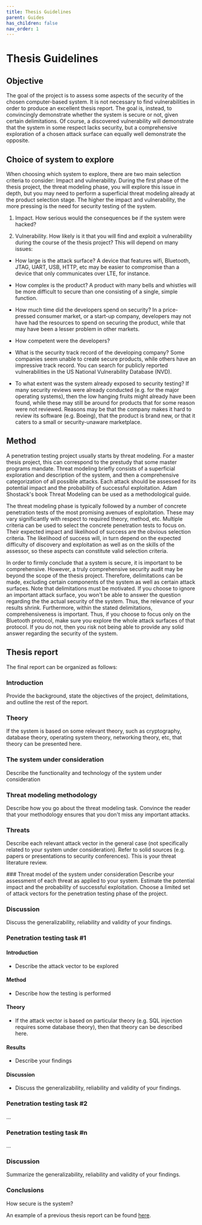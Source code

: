 ```yaml
---
title: Thesis Guidelines
parent: Guides
has_children: false
nav_order: 1
---
```


# Thesis Guidelines

## Objective

The goal of the project is to assess some aspects of the security of the chosen computer-based system. It is not necessary to find vulnerabilities in order to produce an excellent thesis report. The goal is, instead, to convincingly demonstrate whether the system is secure or not, given certain delimitations. Of course, a discovered vulnerability will demonstrate that the system in some respect lacks security, but a comprehensive exploration of a chosen attack surface can equally well demonstrate the opposite.

## Choice of system to explore

When choosing which system to explore, there are two main selection criteria to consider: Impact and vulnerability. During the first phase of the thesis project, the threat modeling phase, you will explore this issue in depth, but you may need to perform a superficial threat modeling already at the product selection stage. The higher the impact and vulnerability, the more pressing is the need for security testing of the system.

1. Impact. How serious would the consequences be if the system were hacked?

2. Vulnerability. How likely is it that you will find and exploit a vulnerability during the course of the thesis project? This will depend on many issues:
 

- How large is the attack surface? A device that features wifi, Bluetooth, JTAG, UART, USB, HTTP, etc may be easier to compromise than a device that only communicates over LTE, for instance.

- How complex is the product? A product with many bells and whistles will be more difficult to secure than one consisting of a single, simple function.
  
- How much time did the developers spend on security? In a price-pressed consumer market, or a start-up company, developers may not have had the resources to spend on securing the product, while that may have been a lesser problem in other markets.
 
- How competent were the developers?
 
- What is the security track record of the developing company? Some companies seem unable to create secure products, while others have an impressive track record. You can search for publicly reported vulnerabilities in the US National Vulnerability Database (NVD).

- To what extent was the system already exposed to security testing? If many security reviews were already conducted (e.g. for the major operating systems), then the low hanging fruits might already have been found, while these may still be around for products that for some reason were not reviewed. Reasons may be that the company makes it hard to review its software (e.g.
Boeing), that the product is brand new, or that it caters to a small or security-unaware marketplace. 

## Method

A penetration testing project usually starts by threat modeling. For a master thesis project, this can correspond to the prestudy that some master programs mandate. Threat modeling briefly consists of a superficial exploration and description of the system, and then a comprehensive categorization of all possible attacks. Each attack should be assessed for its potential impact and the probability of successful exploitation. Adam Shostack's book Threat Modeling can be used as a methodological guide.

The threat modeling phase is typically followed by a number of concrete penetration tests of the most promising avenues of exploitation. These may vary significantly with respect to required theory, method, etc. Multiple criteria can be used to select the concrete penetration tests to focus on. Their expected impact and likelihood of success are the obvious selection criteria. The likelihood of success will, in turn depend on the expected difficulty of discovery and exploitation as well as on the skills of the assessor, so these aspects can constitute valid selection criteria. 

In order to firmly conclude that a system is secure, it is important to be comprehensive. However, a truly comprehensive security audit may be beyond the scope of the thesis project. Therefore, delimitations can be made, excluding certain components of the system as well as certain attack surfaces. Note that delimitations must be motivated. If you choose to ignore an important attack surface, you won't be able to answer the question regarding the the actual security of the system. Thus, the relevance of your results shrink. Furthermore, within the stated delimitations, comprehensiveness is important. Thus, if you choose to focus only on the Bluetooth protocol, make sure you explore the whole attack surfaces of that protocol. If you do not, then you risk not being able to provide any solid answer regarding the security of the system.

## Thesis report

The final report can be organized as follows:

### Introduction
Provide the background, state the objectives of the project, delimitations, and outline the rest of the report.

### Theory
If the system is based on some relevant theory, such as cryptography, database theory, operating system theory, networking theory, etc, that theory can be presented here.

### The system under consideration
Describe the functionality and technology of the system under consideration

### Threat modeling methodology
Describe how you go about the threat modeling task. Convince the reader that your methodology ensures that you don't miss any important attacks.

### Threats
Describe each relevant attack vector in the general case (not specifically related to your system under consideration). Refer to solid sources (e.g. papers or presentations to security conferences). This is your threat literature review. 

### Threat model of the system under consideration
Describe your assessment of each threat as applied to your system. Estimate the potential impact and the probability of successful exploitation. Choose a limited set of attack vectors for the penetration testing phase of the project.

### Discussion
Discuss the generalizability, reliability and validity of your findings.

### Penetration testing task #1

#### Introduction
- Describe the attack vector to be explored

#### Method
- Describe how the testing is performed

#### Theory
- If the attack vector is based on particular theory (e.g. SQL injection requires some database theory), then that theory can be described here.

#### Results
- Describe your findings

#### Discussion
- Discuss the generalizability, reliability and validity of your findings.

### Penetration testing task #2
...

### Penetration testing task #n
...

### Discussion
Summarize the generalizability, reliability and validity of your findings.

### Conclusions
How secure is the system?

An example of a previous thesis report can be found [here](https://kth.diva-portal.org/smash/record.jsf?pid=diva2%3A1358429&dswid=9571). 

